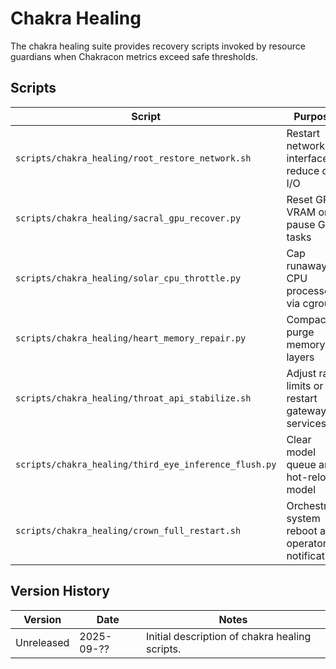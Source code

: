 # Chakra Healing

The chakra healing suite provides recovery scripts invoked by resource guardians when Chakracon metrics exceed safe thresholds.

## Scripts

| Script | Purpose |
| --- | --- |
| `scripts/chakra_healing/root_restore_network.sh` | Restart network interface or reduce disk I/O |
| `scripts/chakra_healing/sacral_gpu_recover.py` | Reset GPU VRAM or pause GPU tasks |
| `scripts/chakra_healing/solar_cpu_throttle.py` | Cap runaway CPU processes via cgroups |
| `scripts/chakra_healing/heart_memory_repair.py` | Compact or purge memory layers |
| `scripts/chakra_healing/throat_api_stabilize.sh` | Adjust rate limits or restart gateway services |
| `scripts/chakra_healing/third_eye_inference_flush.py` | Clear model queue and hot-reload model |
| `scripts/chakra_healing/crown_full_restart.sh` | Orchestrate system reboot and operator notification |

## Version History

| Version | Date | Notes |
| --- | --- | --- |
| Unreleased | 2025-09-?? | Initial description of chakra healing scripts. |
